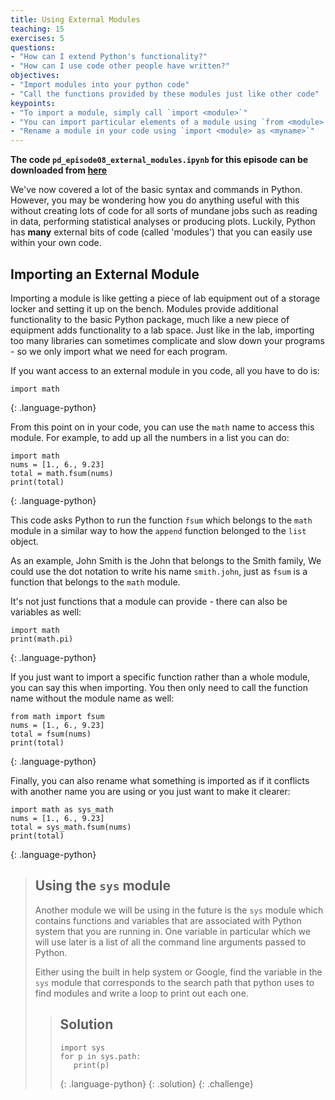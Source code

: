 ```yaml
---
title: Using External Modules
teaching: 15
exercises: 5
questions:
- "How can I extend Python's functionality?"
- "How can I use code other people have written?"
objectives:
- "Import modules into your python code"
- "Call the functions provided by these modules just like other code"
keypoints:
- "To import a module, simply call `import <module>`"
- "You can import particular elements of a module using `from <module> import <func>`"
- "Rename a module in your code using `import <module> as <myname>`"
---
```


**The code `pd_episode08_external_modules.ipynb` for this episode can be downloaded from [here](https://osf.io/r7v8b/download)**

We've now covered a lot of the basic syntax and commands in Python. However, you may be
wondering how you do anything useful with this without creating lots of code for all sorts
of mundane jobs such as reading in data, performing statistical analyses or producing plots.
Luckily, Python has **many** external bits of code (called 'modules') that you can easily
use within your own code.

## Importing an External Module

Importing a module is like getting a piece of lab equipment out of a storage locker and setting it
up on the bench. Modules provide additional functionality to the basic Python package, much like
a new piece of equipment adds functionality to a lab space. Just like in the lab, importing too
many libraries can sometimes complicate and slow down your programs - so we only import what we
need for each program.

If you want access to an external module in you code, all you have to do is:
~~~
import math
~~~
{: .language-python}

From this point on in your code, you can use the `math` name to access this module. For
example, to add up all the numbers in a list you can do:

~~~
import math
nums = [1., 6., 9.23]
total = math.fsum(nums)
print(total)
~~~
{: .language-python}

This code asks Python to run the function `fsum` which
belongs to the `math` module in a similar way to how the `append` function belonged to the
`list` object. 

As an example, John Smith is the John that belongs to the Smith family,
We could use the dot notation to write his name `smith.john`,
just as `fsum` is a function that belongs to the `math` module.

It's not just functions that a module can provide - there can also be variables as well:
~~~
import math
print(math.pi)
~~~
{: .language-python}

If you just want to import a specific function rather than a whole module, you can say this
when importing. You then only need to call the function name without the module name as well:
~~~
from math import fsum
nums = [1., 6., 9.23]
total = fsum(nums)
print(total)
~~~
{: .language-python}

Finally, you can also rename what something is imported as if it conflicts with another 
name you are using or you just want to make it clearer:

~~~
import math as sys_math
nums = [1., 6., 9.23]
total = sys_math.fsum(nums)
print(total)
~~~
{: .language-python}

> ## Using the `sys` module
>
> Another module we will be using in the future is the `sys` module which contains functions
> and variables that are associated with Python system that you are running in. One variable
> in particular which we will use later is a list of all the command line arguments passed to 
> Python.
>
> Either using the built in help system or Google, find the variable in the `sys` module that
> corresponds to the search path that python uses to find modules and write a loop to print out each one.
> 
> > ## Solution
> > ~~~
> > import sys
> > for p in sys.path:
> >    print(p)
> > ~~~
> > {: .language-python}
> {: .solution}
{: .challenge}
